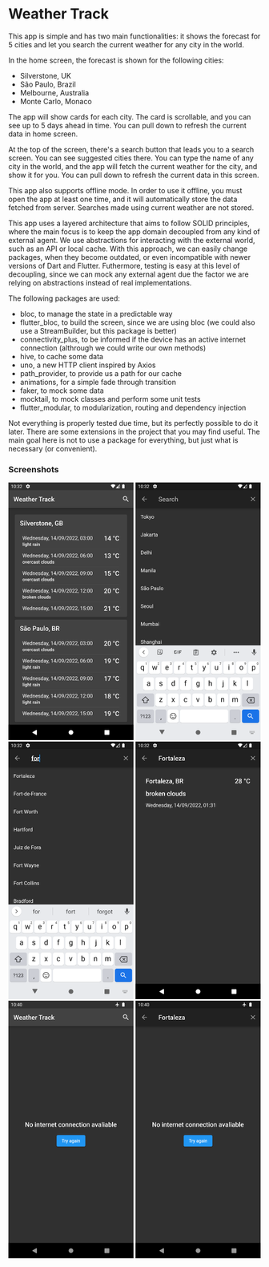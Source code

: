 # Weather Track

This app is simple and has two main functionalities: it shows the forecast for 5 cities and let you search the current weather for any city in the world.

In the home screen, the forecast is shown for the following cities:

- Silverstone, UK
- São Paulo, Brazil
- Melbourne, Australia
- Monte Carlo, Monaco

The app will show cards for each city. The card is scrollable, and you can see up to 5 days ahead in time. You can pull down to refresh the current data in home screen.

At the top of the screen, there's a search button that leads you to a search screen. You can see suggested cities there. You can type the name of any city in the world, and the app will fetch the current weather for the city, and show it for you. You can pull down to refresh the current data in this screen.

This app also supports offline mode. In order to use it offline, you must open the app at least one time, and it will automatically store the data fetched from server. Searches made using current weather are not stored.

This app uses a layered architecture that aims to follow SOLID principles, where the main focus is to keep the app domain decoupled from any kind of external agent. We use abstractions for interacting with the external world, such as an API or local cache. With this approach, we can easily change packages, when they become outdated, or even incompatible with newer versions of Dart and Flutter. Futhermore, testing is easy at this level of decoupling, since we can mock any external agent due the factor we are relying on abstractions instead of real implementations.

The following packages are used:
  - bloc, to manage the state in a predictable way
  - flutter_bloc, to build the screen, since we are using bloc (we could also use a StreamBuilder, but this package is better) 
  - connectivity_plus, to be informed if the device has an active internet connection (althrough we could write our own methods)
  - hive, to cache some data
  - uno, a new HTTP client inspired by Axios
  - path_provider, to provide us a path for our cache
  - animations, for a simple fade through transition
  - faker, to mock some data
  - mocktail, to mock classes and perform some unit tests
  - flutter_modular, to modularization, routing and dependency injection

Not everything is properly tested due time, but its perfectly possible to do it later. There are some extensions in the project that you may find useful. The main goal here is not to use a package for everything, but just what is necessary (or convenient).

### Screenshots

<span>
  <img src="https://raw.githubusercontent.com/pedrolemoz/weather_track/master/assets/1.png" width=250px/>
  <img src="https://raw.githubusercontent.com/pedrolemoz/weather_track/master/assets/2.png" width=250px/>
  <img src="https://raw.githubusercontent.com/pedrolemoz/weather_track/master/assets/3.png" width=250px/>
</span>

<span>
  <img src="https://raw.githubusercontent.com/pedrolemoz/weather_track/master/assets/4.png" width=250px/>
  <img src="https://raw.githubusercontent.com/pedrolemoz/weather_track/master/assets/5.png" width=250px/>
  <img src="https://raw.githubusercontent.com/pedrolemoz/weather_track/master/assets/6.png" width=250px/>
</span>
